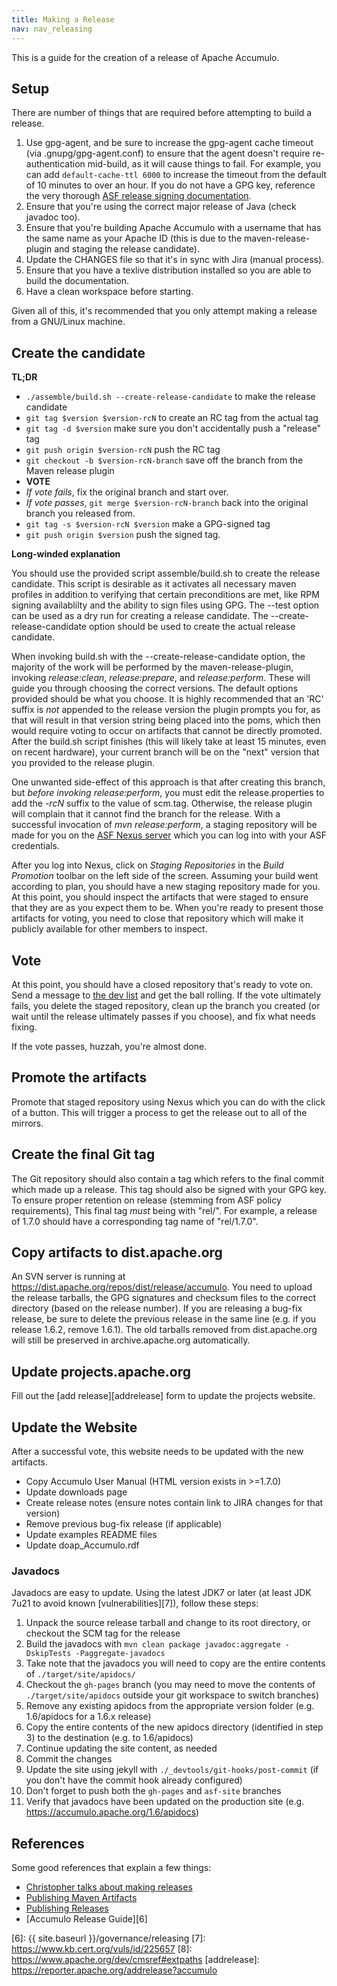 ```yaml
---
title: Making a Release
nav: nav_releasing
---
```


This is a guide for the creation of a release of Apache Accumulo. 

## Setup

There are number of things that are required before attempting to build a release.

1. Use gpg-agent, and be sure to increase the gpg-agent cache timeout (via .gnupg/gpg-agent.conf) to ensure that the agent doesn't require re-authentication mid-build, as it will cause things to fail. For example, you can add `default-cache-ttl 6000` to increase the timeout from the default of 10 minutes to over an hour. If you do not have a GPG key, reference the very thorough [ASF release signing documentation][1].
2. Ensure that you're using the correct major release of Java (check javadoc too).
3. Ensure that you're building Apache Accumulo with a username that has the same name as your Apache ID (this is due to
   the maven-release-plugin and staging the release candidate).
4. Update the CHANGES file so that it's in sync with Jira (manual process).
5. Ensure that you have a texlive distribution installed so you are able to build the documentation.
6. Have a clean workspace before starting.

Given all of this, it's recommended that you only attempt making a release from a GNU/Linux machine.

## Create the candidate

**TL;DR**

* `./assemble/build.sh --create-release-candidate` to make the release candidate
* `git tag $version $version-rcN` to create an RC tag from the actual tag
* `git tag -d $version` make sure you don't accidentally push a "release" tag
* `git push origin $version-rcN` push the RC tag
* `git checkout -b $version-rcN-branch` save off the branch from the Maven release plugin
* **VOTE**
* *If vote fails*, fix the original branch and start over.
* *If vote passes*, `git merge $version-rcN-branch` back into the original branch you released from.
* `git tag -s $version-rcN $version` make a GPG-signed tag
* `git push origin $version` push the signed tag.

**Long-winded explanation**

You should use the provided script assemble/build.sh to create the release candidate. This script is
desirable as it activates all necessary maven profiles in addition to verifying that certain preconditions
are met, like RPM signing availablilty and the ability to sign files using GPG. The --test option can 
be used as a dry run for creating a release candidate. The --create-release-candidate option should be 
used to create the actual release candidate.

When invoking build.sh with the --create-release-candidate option, the majority of the work will be performed
by the maven-release-plugin, invoking *release:clean*, *release:prepare*, and *release:perform*. These will
guide you through choosing the correct versions. The default options provided should be what you choose.
It is highly recommended that an 'RC' suffix is *not* appended to the release version the plugin prompts
you for, as that will result in that version string being placed into the poms, which then would require 
voting to occur on artifacts that cannot be directly promoted. After the build.sh script finishes (this will 
likely take at least 15 minutes, even on recent hardware), your current branch will be on the "next" version 
that you provided to the release plugin.

One unwanted side-effect of this approach is that after creating this branch, but *before invoking release:perform*,
you must edit the release.properties to add the _-rcN_ suffix to the value of scm.tag. Otherwise, the release
plugin will complain that it cannot find the branch for the release. With a successful invocation of *mvn release:perform*,
a staging repository will be made for you on the [ASF Nexus server][2] which you can log into with your ASF 
credentials.

After you log into Nexus, click on _Staging Repositories_ in the _Build Promotion_ toolbar on the left side of
the screen. Assuming your build went according to plan, you should have a new staging repository made for
you. At this point, you should inspect the artifacts that were staged to ensure that they are as you expect
them to be. When you're ready to present those artifacts for voting, you need to close that repository which
will make it publicly available for other members to inspect.

## Vote

At this point, you should have a closed repository that's ready to vote on. Send a message to [the dev
list](mailto:dev@accumulo.apache.org) and get the ball rolling. If the vote ultimately fails, you delete
the staged repository, clean up the branch you created (or wait until the release ultimately passes if you
choose), and fix what needs fixing.

If the vote passes, huzzah, you're almost done.

## Promote the artifacts 

Promote that staged repository using Nexus which you can do with the click of a button. This will trigger
a process to get the release out to all of the mirrors.

## Create the final Git tag

The Git repository should also contain a tag which refers to the final commit which made up a release. This tag
should also be signed with your GPG key. To ensure proper retention on release (stemming from ASF policy
requirements), This final tag *must* being with "rel/". For example, a release of 1.7.0 should have a corresponding
tag name of "rel/1.7.0".


## Copy artifacts to dist.apache.org

An SVN server is running at https://dist.apache.org/repos/dist/release/accumulo. You need to upload the release
tarballs, the GPG signatures and checksum files to the correct directory (based on the release number). If you
are releasing a bug-fix release, be sure to delete the previous release in the same line (e.g. if you release
1.6.2, remove 1.6.1). The old tarballs removed from dist.apache.org will still be preserved in archive.apache.org
automatically.

## Update projects.apache.org

Fill out the [add release][addrelease] form to update the projects website.

## Update the Website

After a successful vote, this website needs to be updated with the new artifacts.

  * Copy Accumulo User Manual (HTML version exists in >=1.7.0)
  * Update downloads page
  * Create release notes (ensure notes contain link to JIRA changes for that version)
  * Remove previous bug-fix release (if applicable)
  * Update examples README files
  * Update doap_Accumulo.rdf

### Javadocs

Javadocs are easy to update. Using the latest JDK7 or later (at least JDK 7u21
to avoid known [vulnerabilities][7]), follow these steps:

1. Unpack the source release tarball and change to its root directory, or checkout the SCM tag for the release
2. Build the javadocs with `mvn clean package javadoc:aggregate -DskipTests -Paggregate-javadocs`
3. Take note that the javadocs you will need to copy are the entire contents of `./target/site/apidocs/`
4. Checkout the `gh-pages` branch (you may need to move the contents of `./target/site/apidocs` outside your git workspace to switch branches)
5. Remove any existing apidocs from the appropriate version folder (e.g. 1.6/apidocs for a 1.6.x release)
6. Copy the entire contents of the new apidocs directory (identified in step 3) to the destination (e.g. to 1.6/apidocs)
7. Continue updating the site content, as needed
8. Commit the changes
9. Update the site using jekyll with `./_devtools/git-hooks/post-commit` (if you don't have the commit hook already configured)
10. Don't forget to push both the `gh-pages` and `asf-site` branches
11. Verify that javadocs have been updated on the production site (e.g. https://accumulo.apache.org/1.6/apidocs)

## References

Some good references that explain a few things:

- [Christopher talks about making releases][3]
- [Publishing Maven Artifacts][4]
- [Publishing Releases][5]
- [Accumulo Release Guide][6]


[1]: https://www.apache.org/dev/release-signing
[2]: https://repository.apache.org
[3]: https://mail-archives.apache.org/mod_mbox/accumulo-dev/201305.mbox/raw/%3CCAL5zq9bH8y0FyjXmmfXhWPj8axosn9dZ7%2Bu-R1DK4Y-WM1YoWg%40mail.gmail.com%3E
[4]: https://www.apache.org/dev/publishing-maven-artifacts
[5]: https://www.apache.org/dev/release-publishing
[6]: {{ site.baseurl }}/governance/releasing
[7]: https://www.kb.cert.org/vuls/id/225657
[8]: https://www.apache.org/dev/cmsref#extpaths
[addrelease]: https://reporter.apache.org/addrelease?accumulo
